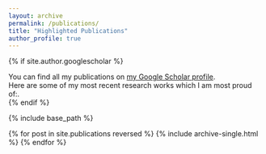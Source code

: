 ```yaml
---
layout: archive
permalink: /publications/
title: "Highlighted Publications"
author_profile: true
---
```


{% if site.author.googlescholar %}
  <div class="wordwrap">You can find all my publications on <a href="{{site.author.googlescholar}}">my Google Scholar profile</a>.</div>
  <div class="wordwrap">Here are some of my most recent research works which I am most proud of:</a>.</div>
{% endif %}

{% include base_path %}

{% for post in site.publications reversed %}
  {% include archive-single.html %}
{% endfor %}
